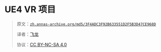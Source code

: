 # UE4 VR 项目

> 原文：[`zh.annas-archive.org/md5/3F4ADC3F92B633551D2F5B3D47CE968D`](https://zh.annas-archive.org/md5/3F4ADC3F92B633551D2F5B3D47CE968D)
> 
> 译者：[飞龙](https://github.com/wizardforcel)
> 
> 协议：[CC BY-NC-SA 4.0](http://creativecommons.org/licenses/by-nc-sa/4.0/)